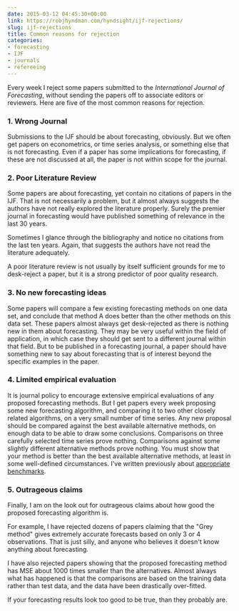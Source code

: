 ```yaml
---
date: 2015-03-12 04:45:30+00:00
link: https://robjhyndman.com/hyndsight/ijf-rejections/
slug: ijf-rejections
title: Common reasons for rejection
categories:
- forecasting
- IJF
- journals
- refereeing
---
```


Every week I reject some papers submitted to the _International Journal of Forecasting_, without sending the papers off to associate editors or reviewers. Here are five of the most common reasons for rejection.<!-- more -->

### 1. Wrong Journal

Submissions to the IJF should be about forecasting, obviously. But we often get papers on econometrics, or time series analysis, or something else that is not forecasting. Even if a paper has some implications for forecasting, if these are not discussed at all, the paper is not within scope for the journal.

### 2. Poor Literature Review

Some papers are about forecasting, yet contain no citations of papers in the IJF. That is not necessarily a problem, but it almost always suggests the authors have not really explored the literature properly. Surely the premier journal in forecasting would have published something of relevance in the last 30 years.

Sometimes I glance through the bibliography and notice no citations from the last ten years. Again, that suggests the authors have not read the literature adequately.

A poor literature review is not usually by itself sufficient grounds for me to desk-reject a paper, but it is a strong predictor of poor quality research.

### 3. No new forecasting ideas

Some papers will compare a few existing forecasting methods on one data set, and conclude that method A does better than the other methods on this data set. These papers almost always get desk-rejected as there is nothing new in them about forecasting. They may be very useful within the field of application, in which case they should get sent to a different journal within that field. But to be published in a forecasting journal, a paper should have something new to say about forecasting that is of interest beyond the specific examples in the paper.

### 4. Limited empirical evaluation

It is journal policy to encourage extensive empirical evaluations of any proposed forecasting methods. But I get papers every week proposing some new forecasting algorithm, and comparing it to two other closely related algorithms, on a very small number of time series. Any new proposal should be compared against the best available alternative methods, on enough data to be able to draw some conclusions. Comparisons on three carefully selected time series prove nothing. Comparisons against some slightly different alternative methods prove nothing. You must show that your method is better than the best available alternative methods, at least in some well-defined circumstances. I've written previously about [appropriate benchmarks](https://robjhyndman.com/hyndsight/benchmarks/).

### 5. Outrageous claims

Finally, I am on the look out for outrageous claims about how good the proposed forecasting algorithm is.

For example, I have rejected dozens of papers claiming that the "Grey method" gives extremely accurate forecasts based on only 3 or 4 observations. That is just silly, and anyone who believes it doesn't know anything about forecasting.

I have also rejected papers showing that the proposed forecasting method has MSE about 1000 times smaller than the alternatives. Almost always what has happened is that the comparisons are based on the training data rather than test data, and the data have been drastically over-fitted.

If your forecasting results look too good to be true, than they probably are.
